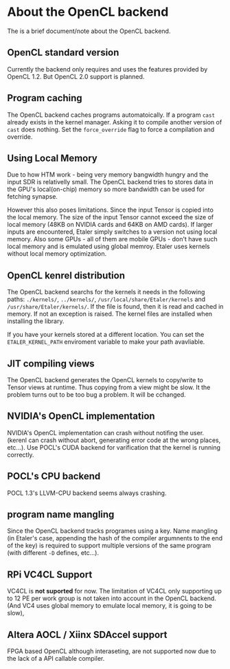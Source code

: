 # About the OpenCL backend

The is a brief document/note about the OpenCL backend.

## OpenCL standard version
Currently the backend only requires and uses the features provided by OpenCL 1.2. But OpenCL 2.0 support is planned.

## Program caching
The OpenCL backend caches programs automatoically. If a program `cast` already exists in the kernel manager. Asking it to compile another version of `cast` does nothing. Set the `force_override` flag to force a compilation and override.

## Using Local Memory
Due to how HTM work - being very memory bangwidth hungry and the input SDR is relativelly small. The OpenCL backend tries to stores data in the GPU's local(on-chip) memory so more bandwidth can be used for fetching synapse.

However this also poses limitations. Since the input Tensor is copied into the local memory. The size of the input Tensor cannot exceed the size of local memory (48KB on NVIDIA cards and 64KB on AMD cards). If larger inputs are encountered, Etaler simply switches to a version not using local memory.
Also some GPUs - all of them are mobile GPUs -  don't have such local memory and is emulated using global memroy. Etaler uses kernels without local memory optimization.

## OpenCL kenrel distribution
The OpenCL backend searchs for the kernels it needs in the following paths: `./kernels/`, `../kernels/`, `/usr/local/share/Etaler/kernels` and `/usr/share/Etaler/kernels/`. If the file is found, then it is read and cached in memory. If not an exception is raised.
The kernel files are installed when installing the library.

If you have your kernels stored at a different location. You can set the `ETALER_KERNEL_PATH` enviroment variable to make your path avavliable.

## JIT compiling views
The OpenCL backend generates the OpenCL kernels to copy/write to Tensor views at runtime. Thus copying from a view might be slow. It the problem turns out to be too bug a problem. It will be cchanged.

## NVIDIA's OpenCL implementation
NVIDIA's OpenCL implementation can crash without notifing the user. (kerenl can crash without abort, generating error code at the wrong places, etc...). Use POCL's CUDA backend for varification that the kernel is running correctly.

## POCL's CPU backend
POCL 1.3's LLVM-CPU backend seems always crashing.

## program name mangling
Since the OpenCL backend tracks programes using a key. Name mangling (in Etaler's case, appending the hash of the compiler argumnents to the end of the key) is required to support multiple versions of the same program (with different `-D` defines, etc...).

## RPi VC4CL Support
VC4CL is **not suported** for now. The limitation of VC4CL only supporting up to 12 PE per work group is not taken into account in the OpenCL backend. (And VC4 uses global memory to emulate local memory, it is going to be slow),

## Altera AOCL / Xiinx SDAccel support
FPGA based OpenCL although interaseting, are not supported now due to the lack of a API callable compiler.

